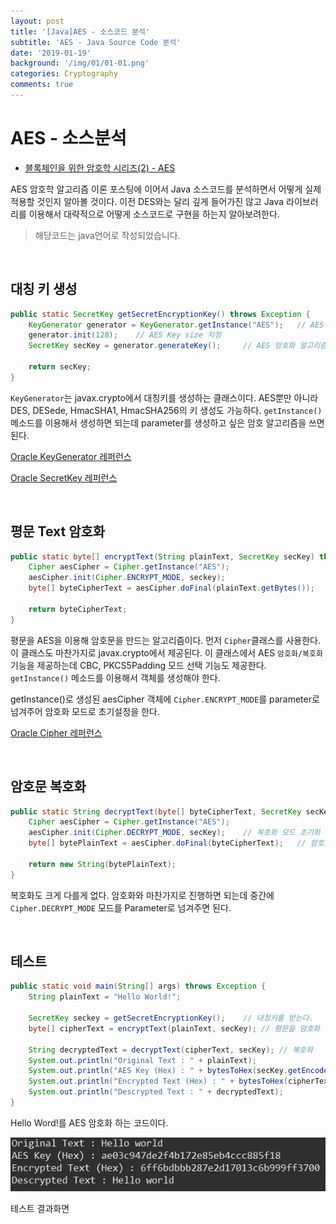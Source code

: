 ```yaml
---
layout: post
title: '[Java]AES - 소스코드 분석'
subtitle: 'AES - Java Source Code 분석'
date: '2019-01-19'
background: '/img/01/01-01.png'
categories: Cryptography
comments: true
---
```


# AES - 소스분석

- [블록체인을 위한 암호학 시리즈(2) - AES](https://dongw00.github.io/Cryptography-%EB%B8%94%EB%A1%9D%EC%B2%B4%EC%9D%B8%EC%9D%84-%EC%9C%84%ED%95%9C-%EC%95%94%ED%98%B8%ED%95%99(2)-AES)

AES 암호학 알고리즘 이론 포스팅에 이어서 Java 소스코드를 분석하면서 어떻게 실제 적용할 것인지 알아볼 것이다. 
이전 DES와는 달리 깊게 들어가진 않고 Java 라이브러리를 이용해서 대략적으로 어떻게 소스코드로 구현을 하는지 알아보려한다.

> 해당코드는 java언어로 작성되었습니다.

<br />

## 대칭 키 생성

```java
public static SecretKey getSecretEncryptionKey() throws Exception {
    KeyGenerator generator = KeyGenerator.getInstance("AES");   // AES Key Generator 객체 생성
    generator.init(128);    // AES Key size 지정
    SecretKey secKey = generator.generateKey();     // AES 암호화 알고리즘에서 사용할 대칭키 생성

    return secKey;
}
```

`KeyGenerator`는 javax.crypto에서 대칭키를 생성하는 클래스이다. AES뿐만 아니라 DES, DESede, HmacSHA1, HmacSHA256의 키 생성도 가능하다.
`getInstance()` 메소드를 이용해서 생성하면 되는데 parameter를 생성하고 싶은 암호 알고리즘을 쓰면된다.

[Oracle KeyGenerator 레퍼런스](https://docs.oracle.com/javase/7/docs/api/javax/crypto/KeyGenerator.html)

[Oracle SecretKey 레퍼런스](https://docs.oracle.com/javase/7/docs/api/javax/crypto/SecretKey.html)

<br />

## 평문 Text 암호화

```java
public static byte[] encryptText(String plainText, SecretKey secKey) throws Exception {
    Cipher aesCipher = Cipher.getInstance("AES");
    aesCipher.init(Cipher.ENCRYPT_MODE, seckey);
    byte[] byteCipherText = aesCipher.doFinal(plainText.getBytes());    // 암호문 생성

    return byteCipherText;
}
```

평문을 AES을 이용해 암호문을 만드는 알고리즘이다. 먼저 `Cipher`클래스를 사용한다.
이 클래스도 마찬가지로 javax.crypto에서 제공된다. 이 클래스에서 AES `암호화/복호화` 기능을 제공하는데 CBC, PKCS5Padding 모드 선택 기능도 제공한다. `getInstance()` 메소드를 이용해서 객체를 생성해야 한다.

getInstance()로 생성된 aesCipher 객체에 `Cipher.ENCRYPT_MODE`를 parameter로 넘겨주어 암호화 모드로 초기설정을 한다.

[Oracle Cipher 레퍼런스](https://docs.oracle.com/javase/7/docs/api/javax/crypto/Cipher.html)

<br />

## 암호문 복호화

```java
public static String decryptText(byte[] byteCipherText, SecretKey secKey) throws Exception {
    Cipher aesCipher = Cipher.getInstance("AES");
    aesCipher.init(Cipher.DECRYPT_MODE, secKey);    // 복호화 모드 초기화
    byte[] bytePlainText = aesCipher.doFinal(byteCipherText);   // 암호문 -> 평문으로 복호화

    return new String(bytePlainText);
}
```

복호화도 크게 다를게 없다. 암호화와 마찬가지로 진행하면 되는데 중간에 `Cipher.DECRYPT_MODE` 모드를 Parameter로 넘겨주면 된다.

<br />

## 테스트

```java
public static void main(String[] args) throws Exception {
    String plainText = "Hello World!";

    SecretKey seckey = getSecretEncryptionKey();    // 대칭키를 받는다.
    byte[] cipherText = encryptText(plainText, secKey); // 평문을 암호화

    String decryptedText = decryptText(cipherText, secKey); // 복호화
    System.out.println("Original Text : " + plainText);
    System.out.println("AES Key (Hex) : " + bytesToHex(secKey.getEncoded()));
    System.out.println("Encrypted Text (Hex) : " + bytesToHex(cipherText));
    System.out.println("Descrypted Text : " + decryptedText);
}
```

Hello Word!를 AES 암호화 하는 코드이다.

![](/img/01/01-31.png)

테스트 결과화면